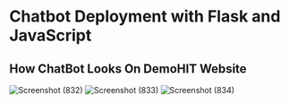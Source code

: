 # Chatbot Deployment with Flask and JavaScript

## How ChatBot Looks On DemoHIT Website




![Screenshot (832)](https://github.com/Notmrabhi/HitChatBot/assets/110781004/ae5108e3-8fd6-44df-bc3a-38851cae8367)
![Screenshot (833)](https://github.com/Notmrabhi/HitChatBot/assets/110781004/bbb83d21-b349-4c23-869f-4533eed68f93)
![Screenshot (834)](https://github.com/Notmrabhi/HitChatBot/assets/110781004/1de1244f-7a14-489e-8010-c2f930e71f53)

